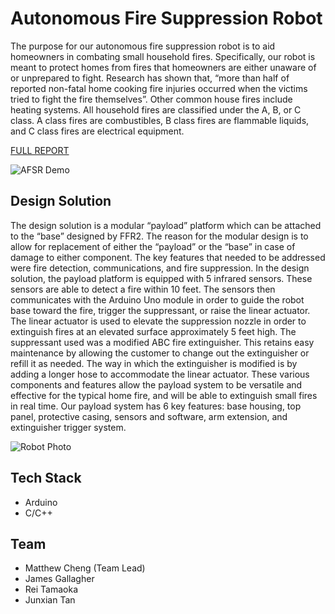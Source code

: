 # Autonomous Fire Suppression Robot

The purpose for our autonomous fire suppression robot is to aid homeowners in combating small household fires. Specifically, our robot is meant to protect homes from fires that homeowners are either unaware of or unprepared to fight. Research has shown that, “more than half of reported non-fatal home cooking fire injuries occurred when the victims tried to fight the fire themselves”. Other common house fires include heating systems. All household fires are classified under the A, B, or C class. A class fires are combustibles, B class fires are flammable liquids, and C class fires are electrical equipment.

[FULL REPORT](https://enigmatic-temple-07599.herokuapp.com/) 

![AFSR Demo](./photos/AFSR-demo.gif)

## Design Solution

The design solution is a modular “payload” platform which can be attached to the “base” designed by FFR2. The reason for the modular design is to allow for replacement of either the “payload” or the “base” in case of damage to either component. The key features that needed to be addressed were fire detection, communications, and fire suppression. In the design solution, the payload platform is equipped with 5 infrared sensors. These sensors are able to detect a fire within 10 feet. The sensors then communicates with the Arduino Uno module in order to guide the robot base toward the fire, trigger the suppressant, or raise the linear actuator. The linear actuator is used to elevate the suppression nozzle in order to extinguish fires at an elevated surface approximately 5 feet high. The suppressant used was a modified ABC fire extinguisher. This retains easy maintenance by allowing the customer to change out the extinguisher or refill it as needed. The way in which the extinguisher is modified is by adding a longer hose to accommodate the linear actuator. These various components and features allow the payload system to be versatile and effective for the typical home fire, and will be able to extinguish small fires in real time. Our payload system has 6 key features: base housing, top panel, protective casing, sensors and software, arm extension, and extinguisher trigger system.

![Robot Photo](./photos/AFSR-1.png)

## Tech Stack
* Arduino
* C/C++

## Team
* Matthew Cheng (Team Lead)
* James Gallagher
* Rei Tamaoka 
* Junxian Tan